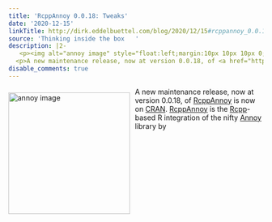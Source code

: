 ```yaml
---
title: 'RcppAnnoy 0.0.18: Tweaks'
date: '2020-12-15'
linkTitle: http://dirk.eddelbuettel.com/blog/2020/12/15#rcppannoy_0.0.18
source: 'Thinking inside the box   '
description: |2-
   <p><img alt="annoy image" style="float:left;margin:10px 10px 10px 0;" width="240" src="https://raw.github.com/spotify/annoy/master/ann.png"/></p>
  <p>A new maintenance release, now at version 0.0.18, of <a href="https://dirk.eddelbuettel.com/code/rcpp.annoy.html">RcppAnnoy</a> is now on <a href="https://cran.r-project.org">CRAN</a>. <a href="https://dirk.eddelbuettel.com/code/rcpp.annoy.html">RcppAnnoy</a> is the <a href="https://dirk.eddelbuettel.com/code/rcpp.html">Rcpp</a>-based R integration of the nifty <a href="https://github.com/spotify/annoy">Annoy</a> library by <a ...
disable_comments: true
---
```

 <p><img alt="annoy image" style="float:left;margin:10px 10px 10px 0;" width="240" src="https://raw.github.com/spotify/annoy/master/ann.png"/></p>
<p>A new maintenance release, now at version 0.0.18, of <a href="https://dirk.eddelbuettel.com/code/rcpp.annoy.html">RcppAnnoy</a> is now on <a href="https://cran.r-project.org">CRAN</a>. <a href="https://dirk.eddelbuettel.com/code/rcpp.annoy.html">RcppAnnoy</a> is the <a href="https://dirk.eddelbuettel.com/code/rcpp.html">Rcpp</a>-based R integration of the nifty <a href="https://github.com/spotify/annoy">Annoy</a> library by <a ...